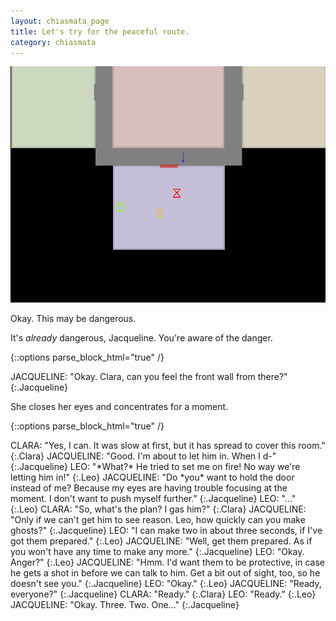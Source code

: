```yaml
---
layout: chiasmata_page
title: Let's try for the peaceful route.
category: chiasmata
---
```


![83](/chiasmata/images/narrative/084.gif)

Okay. This may be dangerous.

It's *already* dangerous, Jacqueline. You're aware of the danger.

{::options parse_block_html="true" /}
<div class="dialogue">
JACQUELINE: "Okay. Clara, can you feel the front wall from there?" 
{:.Jacqueline}
</div>

She closes her eyes and concentrates for a moment.

{::options parse_block_html="true" /}
<div class="dialogue">
CLARA: "Yes, I can. It was slow at first, but it has spread to cover this room." 
{:.Clara}
JACQUELINE: "Good. I'm about to let him in. When I d-" 
{:.Jacqueline}
LEO: "*What?* He tried to set me on fire! No way we're letting him in!" 
{:.Leo}
JACQUELINE: "Do *you* want to hold the door instead of me? Because my eyes are having trouble focusing at the moment. I don't want to push myself further." 
{:.Jacqueline}
LEO: "..." 
{:.Leo}
CLARA: "So, what's the plan? I gas him?" 
{:.Clara}
JACQUELINE: "Only if we can't get him to see reason. Leo, how quickly can you make ghosts?" 
{:.Jacqueline}
LEO: "I can make two in about three seconds, if I've got them prepared." 
{:.Leo}
JACQUELINE: "Well, get them prepared. As if you won't have any time to make any more." 
{:.Jacqueline}
LEO: "Okay. Anger?" 
{:.Leo}
JACQUELINE: "Hmm. I'd want them to be protective, in case he gets a shot in before we can talk to him. Get a bit out of sight, too, so he doesn't see you." 
{:.Jacqueline}
LEO: "Okay." 
{:.Leo}
JACQUELINE: "Ready, everyone?" 
{:.Jacqueline}
CLARA: "Ready." 
{:.Clara}
LEO: "Ready." 
{:.Leo}
JACQUELINE: "Okay. Three. Two. One..." 
{:.Jacqueline}
</div>